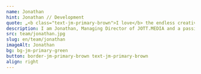 ```yaml
---
name: Jonathan
hint: Jonathan // Development
quote: „<b class="text-jm-primary-brown">I love</b> the endless creativity, of <b>enriching the world</b> with my hands and my MacBook.“
description: I am Jonathan, Managing Director of JOTT.MEDIA and a passionate developer and programmer. My training as a media designer and my award as German champion in web design have paved my way into the world of digital creativity. With a certification in Vue, I bring technical expertise and innovative ideas to every project. In my spare time, I train my dog and spend quality time with my family. ‘I am inspired by the endless creativity of enriching the world with my hands and my MacBook.’ This enthusiasm drives me to constantly develop new and creative solutions and inspire our customers.
src: team/jonathan.jpg
slug: en/team/jonathan
imageAlt: Jonathan
bg: bg-jm-primary-green
button: border-jm-primary-brown text-jm-primary-brown
align: right
---
```

